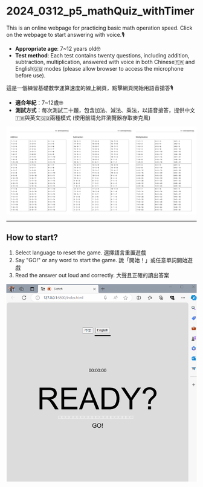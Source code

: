 # 2024_0312_p5_mathQuiz_withTimer

This is an online webpage for practicing basic math operation speed. Click on the webpage to start answering with voice.🎙️
- **Appropriate age**: 7~12 years old🤓
- **Test method**: Each test contains twenty questions, including addition, subtraction, multiplication, answered with voice in both Chinese🇹🇼 and English🇬🇧 modes 
(please allow browser to access the microphone before use).

這是一個練習基礎數學運算速度的線上網頁，點擊網頁開始用語音搶答🎙️
- **適合年紀**：7~12歲🤓
- **測試方式**：每次測試二十題，包含加法、減法、乘法，以語音搶答，提供中文🇹🇼與英文🇬🇧兩種模式 (使用前請允許瀏覽器存取麥克風)

![image](https://github.com/yunchen-lee/2024_0312_p5_mathQuiz_withTimer/blob/main/ref-01.png)

---
## How to start?

1. Select language to reset the game. 選擇語言重置遊戲
2. Say "GO!" or any word to start the game. 說「開始！」或任意單詞開始遊戲
3. Read the answer out loud and correctly. 大聲且正確的讀出答案


![image](https://github.com/yunchen-lee/2024_0312_p5_mathQuiz_withTimer/blob/main/ref.gif)
